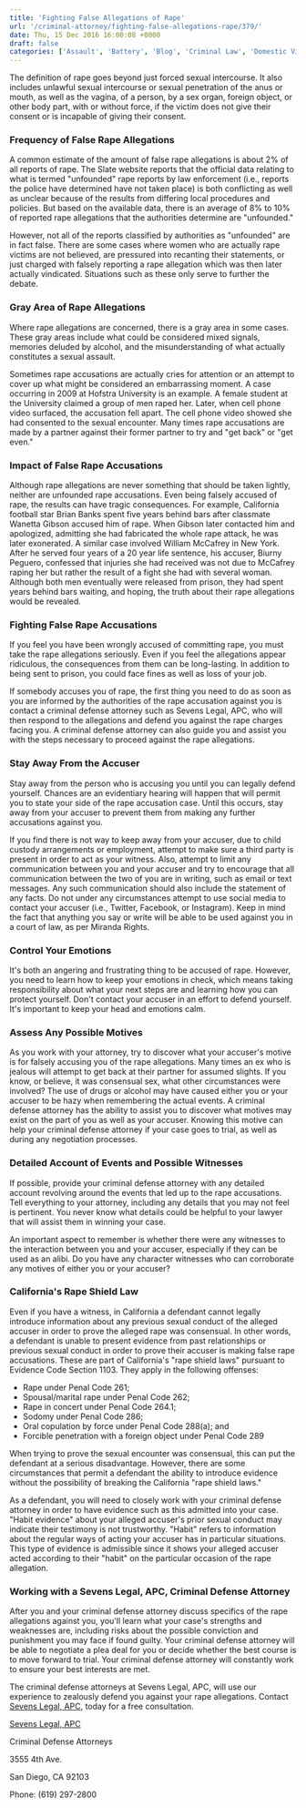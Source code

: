 ```yaml
---
title: 'Fighting False Allegations of Rape'
url: '/criminal-attorney/fighting-false-allegations-rape/379/'
date: Thu, 15 Dec 2016 16:00:08 +0000
draft: false
categories: ['Assault', 'Battery', 'Blog', 'Criminal Law', 'Domestic Violence', 'Sexual Assault']
---
```


The definition of rape goes beyond just forced sexual intercourse. It also includes unlawful sexual intercourse or sexual penetration of the anus or mouth, as well as the vagina, of a person, by a sex organ, foreign object, or other body part, with or without force, if the victim does not give their consent or is incapable of giving their consent.

### Frequency of False Rape Allegations

A common estimate of the amount of false rape allegations is about 2% of all reports of rape. The Slate website reports that the official data relating to what is termed "unfounded" rape reports by law enforcement (i.e., reports the police have determined have not taken place) is both conflicting as well as unclear because of the results from differing local procedures and policies. But based on the available data, there is an average of 8% to 10% of reported rape allegations that the authorities determine are "unfounded."

However, not all of the reports classified by authorities as "unfounded" are in fact false. There are some cases where women who are actually rape victims are not believed, are pressured into recanting their statements, or just charged with falsely reporting a rape allegation which was then later actually vindicated. Situations such as these only serve to further the debate.

### Gray Area of Rape Allegations

Where rape allegations are concerned, there is a gray area in some cases. These gray areas include what could be considered mixed signals, memories deluded by alcohol, and the misunderstanding of what actually constitutes a sexual assault.

Sometimes rape accusations are actually cries for attention or an attempt to cover up what might be considered an embarrassing moment. A case occurring in 2009 at Hofstra University is an example. A female student at the University claimed a group of men raped her. Later, when cell phone video surfaced, the accusation fell apart. The cell phone video showed she had consented to the sexual encounter. Many times rape accusations are made by a partner against their former partner to try and "get back" or "get even."

### Impact of False Rape Accusations

Although rape allegations are never something that should be taken lightly, neither are unfounded rape accusations. Even being falsely accused of rape, the results can have tragic consequences. For example, California football star Brian Banks spent five years behind bars after classmate Wanetta Gibson accused him of rape. When Gibson later contacted him and apologized, admitting she had fabricated the whole rape attack, he was later exonerated. A similar case involved William McCafrey in New York. After he served four years of a 20 year life sentence, his accuser, Biurny Peguero, confessed that injuries she had received was not due to McCafrey raping her but rather the result of a fight she had with several woman. Although both men eventually were released from prison, they had spent years behind bars waiting, and hoping, the truth about their rape allegations would be revealed.

### Fighting False Rape Accusations

If you feel you have been wrongly accused of committing rape, you must take the rape allegations seriously. Even if you feel the allegations appear ridiculous, the consequences from them can be long-lasting. In addition to being sent to prison, you could face fines as well as loss of your job.

If somebody accuses you of rape, the first thing you need to do as soon as you are informed by the authorities of the rape accusation against you is contact a criminal defense attorney such as Sevens Legal, APC, who will then respond to the allegations and defend you against the rape charges facing you. A criminal defense attorney can also guide you and assist you with the steps necessary to proceed against the rape allegations.

### Stay Away From the Accuser

Stay away from the person who is accusing you until you can legally defend yourself. Chances are an evidentiary hearing will happen that will permit you to state your side of the rape accusation case. Until this occurs, stay away from your accuser to prevent them from making any further accusations against you.

If you find there is not way to keep away from your accuser, due to child custody arrangements or employment, attempt to make sure a third party is present in order to act as your witness. Also, attempt to limit any communication between you and your accuser and try to encourage that all communication between the two of you are in writing, such as email or text messages. Any such communication should also include the statement of any facts. Do not under any circumstances attempt to use social media to contact your accuser (i.e., Twitter, Facebook, or Instagram). Keep in mind the fact that anything you say or write will be able to be used against you in a court of law, as per Miranda Rights.

### Control Your Emotions

It's both an angering and frustrating thing to be accused of rape. However, you need to learn how to keep your emotions in check, which means taking responsibility about what your next steps are and learning how you can protect yourself. Don't contact your accuser in an effort to defend yourself. It's important to keep your head and emotions calm.

### Assess Any Possible Motives

As you work with your attorney, try to discover what your accuser's motive is for falsely accusing you of the rape allegations. Many times an ex who is jealous will attempt to get back at their partner for assumed slights. If you know, or believe, it was consensual sex, what other circumstances were involved? The use of drugs or alcohol may have caused either you or your accuser to be hazy when remembering the actual events. A criminal defense attorney has the ability to assist you to discover what motives may exist on the part of you as well as your accuser. Knowing this motive can help your criminal defense attorney if your case goes to trial, as well as during any negotiation processes.

### Detailed Account of Events and Possible Witnesses

If possible, provide your criminal defense attorney with any detailed account revolving around the events that led up to the rape accusations. Tell everything to your attorney, including any details that you may not feel is pertinent. You never know what details could be helpful to your lawyer that will assist them in winning your case.

An important aspect to remember is whether there were any witnesses to the interaction between you and your accuser, especially if they can be used as an alibi. Do you have any character witnesses who can corroborate any motives of either you or your accuser?

### California's Rape Shield Law

Even if you have a witness, in California a defendant cannot legally introduce information about any previous sexual conduct of the alleged accuser in order to prove the alleged rape was consensual. In other words, a defendant is unable to present evidence from past relationships or previous sexual conduct in order to prove their accuser is making false rape accusations. These are part of California's "rape shield laws" pursuant to Evidence Code Section 1103. They apply in the following offenses:

*   Rape under Penal Code 261;
*   Spousal/marital rape under Penal Code 262;
*   Rape in concert under Penal Code 264.1;
*   Sodomy under Penal Code 286;
*   Oral copulation by force under Penal Code 288(a); and
*   Forcible penetration with a foreign object under Penal Code 289

When trying to prove the sexual encounter was consensual, this can put the defendant at a serious disadvantage. However, there are some circumstances that permit a defendant the ability to introduce evidence without the possibility of breaking the California "rape shield laws."

As a defendant, you will need to closely work with your criminal defense attorney in order to have evidence such as this admitted into your case. "Habit evidence" about your alleged accuser's prior sexual conduct may indicate their testimony is not trustworthy. "Habit" refers to information about the regular ways of acting your accuser has in particular situations. This type of evidence is admissible since it shows your alleged accuser acted according to their "habit" on the particular occasion of the rape allegation.

### Working with a Sevens Legal, APC, Criminal Defense Attorney

After you and your criminal defense attorney discuss specifics of the rape allegations against you, you'll learn what your case's strengths and weaknesses are, including risks about the possible conviction and punishment you may face if found guilty. Your criminal defense attorney will be able to negotiate a plea deal for you or decide whether the best course is to move forward to trial. Your criminal defense attorney will constantly work to ensure your best interests are met.

The criminal defense attorneys at Sevens Legal, APC, will use our experience to zealously defend you against your rape allegations. Contact [Sevens Legal, APC](https://www.sevenslegal.com/ "Sevens Legal, APC"), today for a free consultation.

[Sevens Legal, APC](https://www.sevenslegal.com/ "Sevens Legal, APC")

Criminal Defense Attorneys

3555 4th Ave.

San Diego, CA 92103

Phone: (619) 297-2800